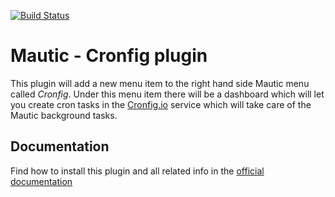 [![Build Status](https://travis-ci.org/cronfig/mautic-cronfig.svg?branch=master)](https://travis-ci.org/cronfig/mautic-cronfig)

# Mautic - Cronfig plugin

This plugin will add a new menu item to the right hand side Mautic menu called *Cronfig*. Under this menu item there will be a dashboard which will let you create cron tasks in the [Cronfig.io](https://cronfig.io) service which will take care of the Mautic background tasks.

## Documentation

Find how to install this plugin and all related info in the [official documentation](https://docs.cronfig.io/integrations/mautic)
